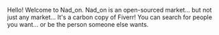 Hello! Welcome to Nad_on. Nad_on is an open-sourced market... but not just any market... It's a carbon copy of Fiverr! You can search for people you want... or be the person someone else wants.
